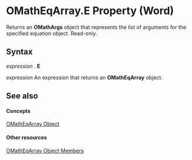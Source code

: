
# OMathEqArray.E Property (Word)

Returns an  **OMathArgs** object that represents the list of arguments for the specified equation object. Read-only.


## Syntax

 _expression_ . **E**

 _expression_ An expression that returns an **OMathEqArray** object.


## See also


#### Concepts


[OMathEqArray Object](9d3516fd-7f08-eacc-71e3-c27e6e373857.md)
#### Other resources


[OMathEqArray Object Members](6ef90bd8-5f27-5efc-25de-5b5667ccc251.md)
